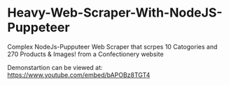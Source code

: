 # Heavy-Web-Scraper-With-NodeJS-Puppeteer
Complex NodeJs-Pupputeer Web Scraper that scrpes 10 Catogories and 270 Products &amp; Images! from a Confectionery website 

Demonstartion can be viewed at: https://www.youtube.com/embed/bAPOBz8TGT4
